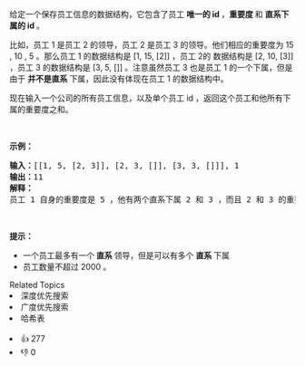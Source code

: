 <p>给定一个保存员工信息的数据结构，它包含了员工 <strong>唯一的 id </strong>，<strong>重要度 </strong>和 <strong>直系下属的 id </strong>。</p>

<p>比如，员工 1 是员工 2 的领导，员工 2 是员工 3 的领导。他们相应的重要度为 15 , 10 , 5 。那么员工 1 的数据结构是 [1, 15, [2]] ，员工 2的 数据结构是 [2, 10, [3]] ，员工 3 的数据结构是 [3, 5, []] 。注意虽然员工 3 也是员工 1 的一个下属，但是由于 <strong>并不是直系</strong> 下属，因此没有体现在员工 1 的数据结构中。</p>

<p>现在输入一个公司的所有员工信息，以及单个员工 id ，返回这个员工和他所有下属的重要度之和。</p>

<p> </p>

<p><strong>示例：</strong></p>

<pre>
<strong>输入：</strong>[[1, 5, [2, 3]], [2, 3, []], [3, 3, []]], 1
<strong>输出：</strong>11
<strong>解释：</strong>
员工 1 自身的重要度是 5 ，他有两个直系下属 2 和 3 ，而且 2 和 3 的重要度均为 3 。因此员工 1 的总重要度是 5 + 3 + 3 = 11 。
</pre>

<p> </p>

<p><strong>提示：</strong></p>

<ul>
	<li>一个员工最多有一个<strong> 直系 </strong>领导，但是可以有多个 <strong>直系 </strong>下属</li>
	<li>员工数量不超过 2000 。</li>
</ul>
<div><div>Related Topics</div><div><li>深度优先搜索</li><li>广度优先搜索</li><li>哈希表</li></div></div><br><div><li>👍 277</li><li>👎 0</li></div>